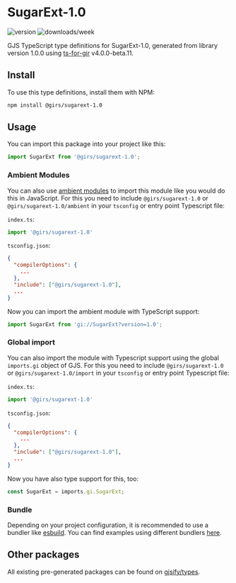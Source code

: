 
# SugarExt-1.0

![version](https://img.shields.io/npm/v/@girs/sugarext-1.0)
![downloads/week](https://img.shields.io/npm/dw/@girs/sugarext-1.0)


GJS TypeScript type definitions for SugarExt-1.0, generated from library version 1.0.0 using [ts-for-gir](https://github.com/gjsify/ts-for-gir) v4.0.0-beta.11.


## Install

To use this type definitions, install them with NPM:
```bash
npm install @girs/sugarext-1.0
```

## Usage

You can import this package into your project like this:
```ts
import SugarExt from '@girs/sugarext-1.0';
```

### Ambient Modules

You can also use [ambient modules](https://github.com/gjsify/ts-for-gir/tree/main/packages/cli#ambient-modules) to import this module like you would do this in JavaScript.
For this you need to include `@girs/sugarext-1.0` or `@girs/sugarext-1.0/ambient` in your `tsconfig` or entry point Typescript file:

`index.ts`:
```ts
import '@girs/sugarext-1.0'
```

`tsconfig.json`:
```json
{
  "compilerOptions": {
    ...
  },
  "include": ["@girs/sugarext-1.0"],
  ...
}
```

Now you can import the ambient module with TypeScript support: 

```ts
import SugarExt from 'gi://SugarExt?version=1.0';
```

### Global import

You can also import the module with Typescript support using the global `imports.gi` object of GJS.
For this you need to include `@girs/sugarext-1.0` or `@girs/sugarext-1.0/import` in your `tsconfig` or entry point Typescript file:

`index.ts`:
```ts
import '@girs/sugarext-1.0'
```

`tsconfig.json`:
```json
{
  "compilerOptions": {
    ...
  },
  "include": ["@girs/sugarext-1.0"],
  ...
}
```

Now you have also type support for this, too:

```ts
const SugarExt = imports.gi.SugarExt;
```

### Bundle

Depending on your project configuration, it is recommended to use a bundler like [esbuild](https://esbuild.github.io/). You can find examples using different bundlers [here](https://github.com/gjsify/ts-for-gir/tree/main/examples).

## Other packages

All existing pre-generated packages can be found on [gjsify/types](https://github.com/gjsify/types).

